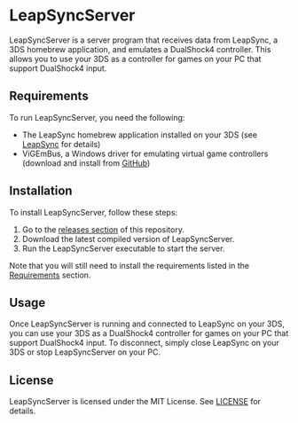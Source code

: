 # LeapSyncServer

LeapSyncServer is a server program that receives data from LeapSync, a 3DS homebrew application, and emulates a DualShock4 controller. This allows you to use your 3DS as a controller for games on your PC that support DualShock4 input.

## Requirements

To run LeapSyncServer, you need the following:

- The LeapSync homebrew application installed on your 3DS (see [LeapSync](https://github.com/Smoked-Fish/LeapSync) for details)
- ViGEmBus, a Windows driver for emulating virtual game controllers (download and install from [GitHub](https://github.com/ViGEm/ViGEmBus/releases))

## Installation

To install LeapSyncServer, follow these steps:

1. Go to the [releases section](https://github.com/your-username/leapsyncserver/releases) of this repository.
2. Download the latest compiled version of LeapSyncServer.
3. Run the LeapSyncServer executable to start the server.

Note that you will still need to install the requirements listed in the [Requirements](#requirements) section.
 <!-- and configure the server as described in the [Usage](#usage) section. -->

## Usage

Once LeapSyncServer is running and connected to LeapSync on your 3DS, you can use your 3DS as a DualShock4 controller for games on your PC that support DualShock4 input. To disconnect, simply close LeapSync on your 3DS or stop LeapSyncServer on your PC.

<!-- ## Configuration

You can configure LeapSyncServer by editing the `config.ini` file in the repository directory. The following options are available:

- `port`: the port number that LeapSyncServer listens on for incoming connections (default is `49500`)
- `debug`: whether to enable debug output (default is `false`) -->

<!-- ## Troubleshooting

If you encounter any issues with LeapSyncServer, try the following:

- Make sure that your DualShock4 controller is connected to your PC and supported by the SCPToolkit driver (Windows only) or the ds4drv driver (macOS and Linux).
- Make sure that you have installed all the required Python packages by running `pip install -r requirements.txt` in the repository directory.
- Make sure that your 3DS is connected to the same network as your PC and that you have entered the correct IP address in LeapSync.
- Try running LeapSyncServer with the `--debug` option to enable debug output. -->

## License

LeapSyncServer is licensed under the MIT License. See [LICENSE](LICENSE) for details.